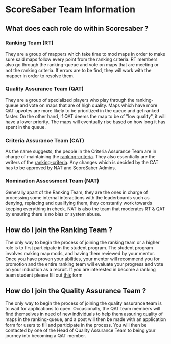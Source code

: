 # ScoreSaber Team Information

## What does each role do within Scoresaber ?

### Ranking Team (RT)

They are a group of mappers which take time to mod maps in order to make sure said maps follow every point from the ranking criteria. RT members also go through the ranking-queue and vote on maps that are meeting or not the ranking criteria. If errors are to be find, they will work with the mapper in order to resolve them.

### Quality Assurance Team (QAT)

They are a group of specialized players who play through the ranking-queue and vote on maps that are of high quality. Maps which have more QAT upvotes are more likely to be prioritized in the queue and get ranked faster. On the other hand, if QAT deems the map to be of "low quality", it will have a lower priority. The maps will eventually rise based on how long it has spent in the queue.

### Criteria Assurance Team (CAT)

As the name suggests, the people in the Criteria Assurance Team are in charge of maintaining the [ranking-criteria](./criteria/). They also essentially are the writers of the [ranking-criteria](./criteria/). Any changes which is decided by the CAT has to be approved by NAT and ScoreSaber Admins.

### Nomination Assessment Team (NAT)

Generally apart of the Ranking Team, they are the ones in charge of processing some internal interactions with the leaderboards such as denying, replacing and qualifying them, they constantly work towards keeping everything in check. NAT is also the team that moderates RT & QAT by ensuring there is no bias or system abuse.


## How do I join the Ranking Team ?

The only way to begin the process of joining the ranking team or a higher role is to first participate in the student program. The student program involves making map mods, and having them reviewed by your mentor. Once you have proven your abilities, your mentor will recommend you for promotion and the entire ranking team will evaluate your progress and vote on your induction as a recruit. If you are interested in become a ranking team student please fill out [this](https://forms.gle/H5AZzvVKFfrBdTpt9 ) form

## How do I join the Quality Assurance Team ?

The only way to begin the process of joining the quality assurance team is to wait for applications to open. Occasionally, the QAT team members will find themselves in need of new individuals to help them assuring quality of maps in the ranking-queue, and a post will then be made with an application form for users to fill and participate in the process. You will then be contacted by one of the Head of Quality Assurance Team to being your journey into becoming a QAT member.
